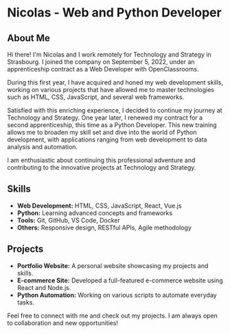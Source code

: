 # Nicolas - Web and Python Developer

## About Me

Hi there! I'm Nicolas and I work remotely for Technology and Strategy in Strasbourg. I joined the company on September 5, 2022, under an apprenticeship contract as a Web Developer with OpenClassrooms.

During this first year, I have acquired and honed my web development skills, working on various projects that have allowed me to master technologies such as HTML, CSS, JavaScript, and several web frameworks.

Satisfied with this enriching experience, I decided to continue my journey at Technology and Strategy. One year later, I renewed my contract for a second apprenticeship, this time as a Python Developer. This new training allows me to broaden my skill set and dive into the world of Python development, with applications ranging from web development to data analysis and automation.

I am enthusiastic about continuing this professional adventure and contributing to the innovative projects at Technology and Strategy.

## Skills

- **Web Development:** HTML, CSS, JavaScript, React, Vue.js
- **Python:** Learning advanced concepts and frameworks
- **Tools:** Git, GitHub, VS Code, Docker
- **Others:** Responsive design, RESTful APIs, Agile methodology

## Projects

- **Portfolio Website:** A personal website showcasing my projects and skills.
- **E-commerce Site:** Developed a full-featured e-commerce website using React and Node.js.
- **Python Automation:** Working on various scripts to automate everyday tasks.

Feel free to connect with me and check out my projects. I am always open to collaboration and new opportunities!
